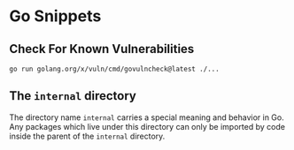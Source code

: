 # Go Snippets

## Check For Known Vulnerabilities

```
go run golang.org/x/vuln/cmd/govulncheck@latest ./...
```

## The `internal` directory

The directory name `internal` carries a special meaning and behavior in Go. Any packages which live under this directory can only be imported by code inside the parent of the `internal` directory.
